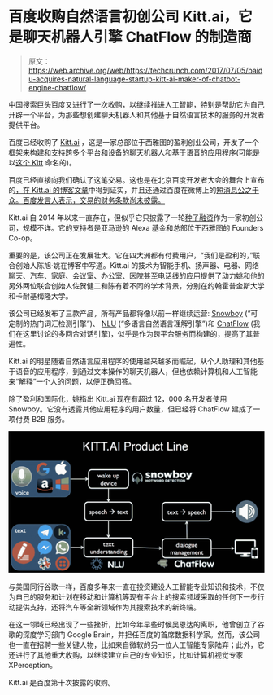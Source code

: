 # 百度收购自然语言初创公司 Kitt.ai，它是聊天机器人引擎 ChatFlow  的制造商

> 原文：<https://web.archive.org/web/https://techcrunch.com/2017/07/05/baidu-acquires-natural-language-startup-kitt-ai-maker-of-chatbot-engine-chatflow/>

中国搜索巨头百度又进行了一次收购，以继续推进人工智能，特别是帮助它为自己开辟一个平台，为那些想创建聊天机器人和其他基于自然语言技术的服务的开发者提供平台。

百度已经收购了 [Kitt.ai](https://web.archive.org/web/20230312234756/http://kitt.ai/) ，这是一家总部位于西雅图的盈利创业公司，开发了一个框架来构建和支持跨多个平台和设备的聊天机器人和基于语音的应用程序(可能是以[这个 Kitt](https://web.archive.org/web/20230312234756/https://en.wikipedia.org/wiki/KITT) 命名的)。

百度已经直接向我们确认了这笔交易。这也是在北京百度开发者大会的舞台上宣布的[，在 Kitt.ai 的](https://web.archive.org/web/20230312234756/https://www.myfixguide.com/baidu-announces-to-wholly-owned-acquisition-in-kitt-ai/)[博客文章](https://web.archive.org/web/20230312234756/https://blog.kitt.ai/2017/07/05/kitt-ai-joins-baidu/)中得到证实，并且还通过百度在微博上的[短消息公之于众。百度发言人表示，交易的财务条款尚未披露。](https://web.archive.org/web/20230312234756/https://m.weibo.cn/status/4126102823555490)

Kitt.ai 自 2014 年以来一直存在，但似乎它只披露了一轮[种子融资](https://web.archive.org/web/20230312234756/https://www.crunchbase.com/organization/kitt-ai#/entity)作为一家初创公司，规模不详。它的支持者是亚马逊的 Alexa 基金和总部位于西雅图的 Founders Co-op。

重要的是，该公司正在发展壮大。它在四大洲都有付费用户，“我们是盈利的，”联合创始人陈旭·姚在博客中写道。Kitt.ai 的技术为智能手机、扬声器、电器、网络聊天、汽车、家庭、会议室、办公室、医院甚至电话线的应用提供了动力姚和他的另外两位联合创始人佐贺健二和陈有着不同的学术背景，分别在约翰霍普金斯大学和卡耐基梅隆大学。

该公司已经发布了三款产品，所有产品都将像以前一样继续运营: [Snowboy](https://web.archive.org/web/20230312234756/https://snowboy.kitt.ai/) (“可定制的热门词汇检测引擎”)、 [NLU](https://web.archive.org/web/20230312234756/https://nlu.kitt.ai/) (“多语言自然语言理解引擎”)和 [ChatFlow](https://web.archive.org/web/20230312234756/https://chatflow.kitt.ai/) (我们在这里讨论的多回合对话引擎)，似乎是作为跨平台服务而构建的，提高了其普遍性。

Kitt.ai 的明星随着自然语言应用程序的使用越来越多而崛起，从个人助理和其他基于语音的应用程序，到通过文本操作的聊天机器人，但也依赖计算机和人工智能来“解释”一个人的问题，以便正确回答。

除了盈利和国际化，姚指出 Kitt.ai 现在有超过 12，000 名开发者使用 Snowboy。它没有透露其他应用程序的用户数量，但已经将 ChatFlow 建成了一项付费 B2B 服务。

![](img/4fd43c90f7c707833374096519987545.png)

与美国同行谷歌一样，百度多年来一直在投资建设人工智能专业知识和技术，不仅为自己的服务和计划在移动和计算机等现有平台上的搜索领域采取的任何下一步行动提供支持，还将汽车等全新领域作为其搜索技术的新终端。

在这一领域已经出现了一些挫折，比如今年早些时候吴恩达的离职，他曾创立了谷歌的深度学习部门 Google Brain，并担任百度的首席数据科学家。然而，该公司也一直在招聘一些关键人物，比如来自微软的另一位人工智能专家陆弃；此外，它还进行了其他重大收购，以继续建立自己的专业知识，比如计算机视觉专家 XPerception。

Kitt.ai 是百度第十次披露的收购。